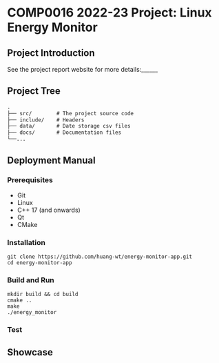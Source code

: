 # COMP0016 2022-23 Project: Linux Energy Monitor

## Project Introduction
See the project report website for more details:______

## Project Tree
```txt
.
├── src/        # The project source code
├── include/    # Headers
├── data/       # Date storage csv files
├── docs/       # Documentation files
└──...
```

## Deployment Manual
### Prerequisites
- Git
- Linux
- C++ 17 (and onwards)
- Qt
- CMake
### Installation
```shell
git clone https://github.com/huang-wt/energy-monitor-app.git
cd energy-monitor-app
```

### Build and Run
```shell
mkdir build && cd build
cmake ..
make
./energy_monitor
```

### Test

## Showcase
